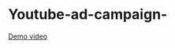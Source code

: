 # Youtube-ad-campaign-
[Demo video](https://drive.google.com/file/d/1wPk8UXZJTo0tYpYASfZbtfTI09Up_apu/view?usp=drivesdk)

